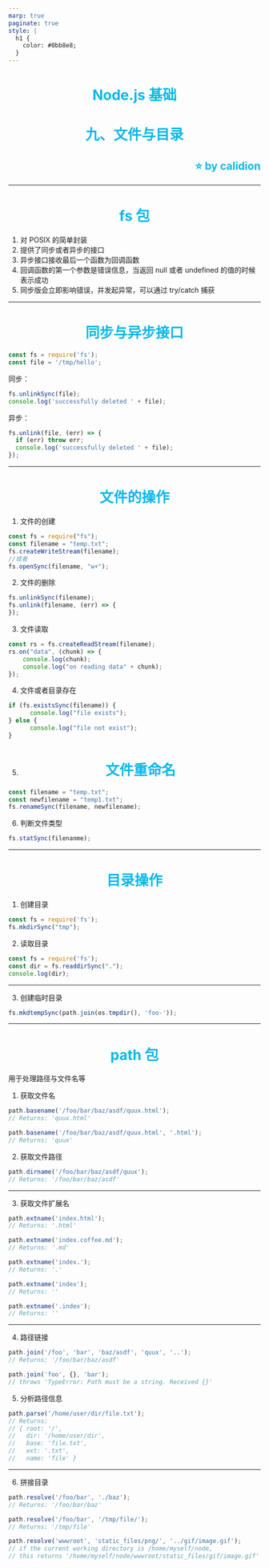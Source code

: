 ```yaml
---
marp: true
paginate: true
style: |
  h1 {
    color: #0bb8e8;
  }
---
```


<style scoped>
h1,h2 {
	color: #0bb8e8;
	text-align: center
}
h2 {
	text-align: right
}

</style>

# Node.js 基础

# 九、文件与目录

## :star: by calidion

---

# fs 包

1. 对 POSIX 的简单封装
2. 提供了同步或者异步的接口
3. 异步接口接收最后一个函数为回调函数
4. 回调函数的第一个参数是错误信息，当返回 null 或者 undefined 的值的时候表示成功
5. 同步版会立即影响错误，并发起异常，可以通过 try/catch 捕获

---

# 同步与异步接口

```js
const fs = require('fs');
const file = '/tmp/hello';
```

同步：

```js
fs.unlinkSync(file);
console.log('successfully deleted ' + file);
```

异步：

```js
fs.unlink(file, (err) => {
  if (err) throw err;
  console.log('successfully deleted ' + file);
});
```

---

# 文件的操作

1. 文件的创建

```js
const fs = require("fs");
const filename = "temp.txt";
fs.createWriteStream(filename);
//或者
fs.openSync(filename, "w+");
```

2. 文件的删除

```js
fs.unlinkSync(filename);
fs.unlink(filename, (err) => {
});
```

3. 文件读取

```js
const rs = fs.createReadStream(filename);
rs.on("data", (chunk) => {
	console.log(chunk);
	console.log("on reading data" + chunk);
});


```

4. 文件或者目录存在

```js
if (fs.existsSync(filename)) {
	  console.log("file exists");
} else {
	  console.log("file not exist");
}

```

5. # 文件重命名

```js
const filename = "temp.txt";
const newfilename = "temp1.txt";
fs.renameSync(filename, newfilename);

```

6. 判断文件类型

```js
fs.statSync(filenanme);
```

---

# 目录操作

1. 创建目录

```js
const fs = require('fs');
fs.mkdirSync("tmp");
```

2. 读取目录

```js
const fs = require('fs');
const dir = fs.readdirSync(".");
console.log(dir);
```

---

3. 创建临时目录

```js
fs.mkdtempSync(path.join(os.tmpdir(), 'foo-'));
```

---

# path 包

用于处理路径与文件名等

1. 获取文件名

```js
path.basename('/foo/bar/baz/asdf/quux.html');
// Returns: 'quux.html'

path.basename('/foo/bar/baz/asdf/quux.html', '.html');
// Returns: 'quux'
```

2. 获取文件路径

```js
path.dirname('/foo/bar/baz/asdf/quux');
// Returns: '/foo/bar/baz/asdf'
```

---

3. 获取文件扩展名

```js
path.extname('index.html');
// Returns: '.html'

path.extname('index.coffee.md');
// Returns: '.md'

path.extname('index.');
// Returns: '.'

path.extname('index');
// Returns: ''

path.extname('.index');
// Returns: ''
```

---

4. 路径链接

```js
path.join('/foo', 'bar', 'baz/asdf', 'quux', '..');
// Returns: '/foo/bar/baz/asdf'

path.join('foo', {}, 'bar');
// throws 'TypeError: Path must be a string. Received {}'
```

5. 分析路径信息

```js
path.parse('/home/user/dir/file.txt');
// Returns:
// { root: '/',
//   dir: '/home/user/dir',
//   base: 'file.txt',
//   ext: '.txt',
//   name: 'file' }
```

---

6. 拼接目录

```js
path.resolve('/foo/bar', './baz');
// Returns: '/foo/bar/baz'

path.resolve('/foo/bar', '/tmp/file/');
// Returns: '/tmp/file'

path.resolve('wwwroot', 'static_files/png/', '../gif/image.gif');
// if the current working directory is /home/myself/node,
// this returns '/home/myself/node/wwwroot/static_files/gif/image.gif'
```
